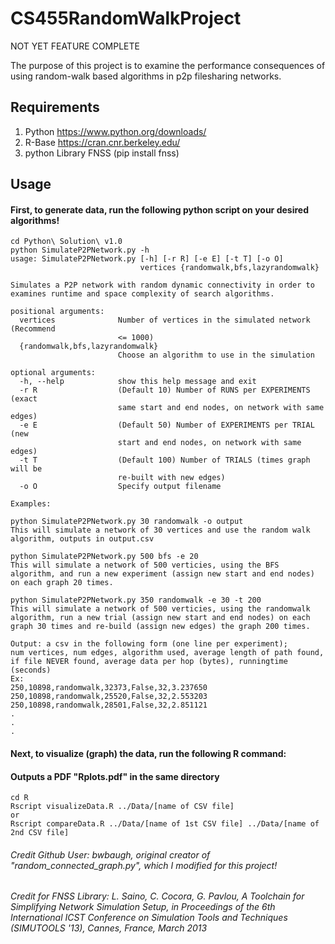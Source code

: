 # CS455RandomWalkProject
NOT YET FEATURE COMPLETE

The purpose of this project is to examine the performance consequences of using random-walk based algorithms in p2p filesharing networks.

## Requirements
1. Python https://www.python.org/downloads/
2. R-Base https://cran.cnr.berkeley.edu/
3. python Library FNSS (pip install fnss)

## Usage
#### First, to generate data, run the following python script on your desired algorithms!
```
cd Python\ Solution\ v1.0
python SimulateP2PNetwork.py -h
usage: SimulateP2PNetwork.py [-h] [-r R] [-e E] [-t T] [-o O]
                             vertices {randomwalk,bfs,lazyrandomwalk}

Simulates a P2P network with random dynamic connectivity in order to examines runtime and space complexity of search algorithms.

positional arguments:
  vertices              Number of vertices in the simulated network (Recommend
                        <= 1000)
  {randomwalk,bfs,lazyrandomwalk}
                        Choose an algorithm to use in the simulation

optional arguments:
  -h, --help            show this help message and exit
  -r R                  (Default 10) Number of RUNS per EXPERIMENTS (exact
                        same start and end nodes, on network with same edges)
  -e E                  (Default 50) Number of EXPERIMENTS per TRIAL (new
                        start and end nodes, on network with same edges)
  -t T                  (Default 100) Number of TRIALS (times graph will be
                        re-built with new edges)
  -o O                  Specify output filename

Examples:

python SimulateP2PNetwork.py 30 randomwalk -o output
This will simulate a network of 30 vertices and use the random walk algorithm, outputs in output.csv

python SimulateP2PNetwork.py 500 bfs -e 20
This will simulate a network of 500 verticies, using the BFS algorithm, and run a new experiment (assign new start and end nodes) on each graph 20 times.

python SimulateP2PNetwork.py 350 randomwalk -e 30 -t 200
This will simulate a network of 500 verticies, using the randomwalk algorithm, run a new trial (assign new start and end nodes) on each graph 30 times and re-build (assign new edges) the graph 200 times.

Output: a csv in the following form (one line per experiment);
num vertices, num edges, algorithm used, average length of path found, if file NEVER found, average data per hop (bytes), runningtime (seconds)
Ex:
250,10898,randomwalk,32373,False,32,3.237650
250,10898,randomwalk,25520,False,32,2.553203
250,10898,randomwalk,28501,False,32,2.851121
.
.
.
```
#### Next, to visualize (graph) the data, run the following R command:
#### Outputs a PDF "Rplots.pdf" in the same directory
```
cd R
Rscript visualizeData.R ../Data/[name of CSV file]
or
Rscript compareData.R ../Data/[name of 1st CSV file] ../Data/[name of 2nd CSV file]
```
###### Credit Github User: bwbaugh, original creator of "random_connected_graph.py", which I modified for this project!
###### Credit for FNSS Library: L. Saino, C. Cocora, G. Pavlou, A Toolchain for Simplifying Network Simulation Setup, in Proceedings of the 6th International ICST Conference on Simulation Tools and Techniques (SIMUTOOLS '13), Cannes, France, March 2013
